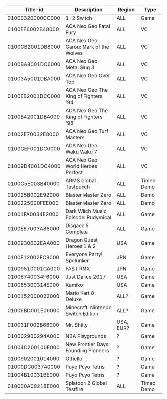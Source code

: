 | Title-id         | Description                           | Region    | Type       |
| ---------------- | ------------------------------------- | --------- | ---------- |
| 01000320000CC000 | 1-2 Switch                            | ALL       | Game       |
| 0100EE6002B48000 | ACA Neo Geo Fatal Fury                | ALL       | VC         |
| 0100CB2001DB8000 | ACA Neo Geo Garou: Mark of the Wolves | ALL       | VC         |
| 0100BA8001DC6000 | ACA Neo Geo Metal Slug 3              | ALL       | VC         |
| 01003A5001DBA000 | ACA Neo Geo Over Top                  | ALL       | VC         |
| 0100EB2001DCC000 | ACA Neo Geo The King of Fighters '94  | ALL       | VC         |
| 0100B42001DB4000 | ACA Neo Geo The King of Fighters '98  | ALL       | VC         |
| 01002E70032E8000 | ACA Neo Geo Turf Masters              | ALL       | VC         |
| 0100CEF001DC0000 | ACA Neo Geo Waku Waku 7               | ALL       | VC         |
| 01009D4001DC4000 | ACA Neo Geo World Heroes Perfect      | ALL       | VC         |
| 0100C5E003B40000 | ARMS Global Testpunch                 | ALL       | Timed Demo |
| 010025B002E92000 | Blaster Master Zero                   | ALL       | Demo       |
| 0100225000FEE000 | Blaster Master Zero                   | ALL       | Demo       |
| 01001FA0034E2000 | Dark Witch Music Episode: Rudymical   | ALL       | Game       |
| 0100E67003A86000 | Disgaea 5 Complete                    | ALL       | Game       |
| 0100930002EAA000 | Dragon Quest Heroes 1 & 2             | USA       | Game       |
| 0100F12002FC8000 | Everyone Party\! Spelunker            | JPN       | Game       |
| 01009510001CA000 | FAST RMX                              | JPN       | Game       |
| 01006740034F6000 | Just Dance 2017                       | USA       | Game       |
| 010085300314E000 | Kamiko                                | USA       | Game       |
| 0100152000022000 | Mario Kart 8 Deluxe                   | ALL?      | Game       |
| 01006BD001E06000 | Minecraft: Nintendo Switch Edition    | ALL?      | Game       |
| 010031F002B66000 | Mr. Shifty                            | USA, EUR? | Game       |
| 010002900294A000 | NBA Playgrounds                       | ?         | Game       |
| 01004C200100E000 | New Frontier Days: Founding Pioneers  | ?         | Game       |
| 0100902001014000 | Othello                               | ?         | Game       |
| 01000DC003740000 | Puyo Puyo Tetris                      | ?         | Game       |
| 01004B10031BE000 | Puyo Puyo Tetris                      | ?         | Game       |
| 010000A00218E000 | Splatoon 2 Global Testfire            | ALL       | Timed Demo |
